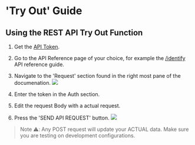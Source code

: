 # 'Try Out' Guide

## Using the REST API Try Out Function

1. Get the [API Token](#).

2. Go to the API Reference page of your choice, for example the [/identify](/public_apis/identify) API reference guide.

3. Navigate to the 'Request' section found in the right most pane of the documenation.
![](/img/docs/apis/guide/rest-request-token.png)

4. Enter the token in the Auth section.

5. Edit the request Body with a actual request.

6. Press the 'SEND API REQUEST' button.
![](/img/docs/apis/guide/rest-response.png)

> Note ⚠️: Any POST request will update your ACTUAL data. Make sure you are testing on development configurations. 
